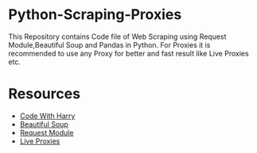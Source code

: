 # Python-Scraping-Proxies
This Repository contains Code file of Web Scraping using Request Module,Beautiful Soup and Pandas in Python. For Proxies it is recommended to use any Proxy for better and fast result like Live Proxies etc.
# Resources
* [Code With Harry](https://www.youtube.com/watch?v=FWF5oKjAyNI&list=WL)
* [Beautiful Soup](https://www.crummy.com/software/BeautifulSoup/bs4/doc/)
* [Request Module](https://requests.readthedocs.io/en/latest/#)
* [Live Proxies](https://www.youtube.com/redirect?event=video_description&redir_token=QUFFLUhqbENSal9yOFUzaVp1TU1uUGZRWlpZazNTMTFRQXxBQ3Jtc0tuSDMxOUlHeGt4WGllQW5XTTZ0QWFSVnBWcHhrQ0JYVHJBck8tcTJzanZ2M3laSTZQNUZmdzJaZi1YUkh3Y2pPZGdUaDRJSnJxV01NVGYyd203R3JsQ3AxYi1VYzhuSW0zOWdPRDlHSHBLNnFSbWdfdw&q=https%3A%2F%2Fliveproxies.io%2F&v=FWF5oKjAyNI)
